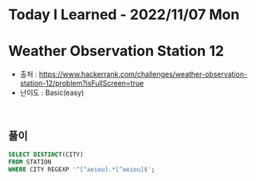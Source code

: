 # Today I Learned - 2022/11/07 Mon

# Weather Observation Station 12
- 출처 : https://www.hackerrank.com/challenges/weather-observation-station-12/problem?isFullScreen=true
- 난이도 : Basic(easy)
<br>

## 풀이
```sql
SELECT DISTINCT(CITY)
FROM STATION
WHERE CITY REGEXP '^[^aeiou].*[^aeiou]$';
```
